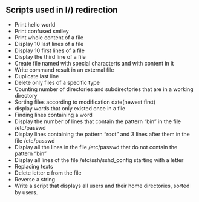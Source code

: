 ## Scripts used in I/) redirection

* Print hello world
* Print confused smiley
* Print whole content of a file
* Display 10 last  lines of a file
* Display 10 first lines of a file
* Display the third line of a file
* Create file named with special characterts and with content in it
* Write command result in an external file
* Duplicate last line
* Delete only files of a specific type
* Counting number of directories and subdirectories that are in a working directory
* Sorting files according to modification date(newest first)
* display words that only existed once in a file
* Finding lines containing a word
* Display the number of lines that contain the pattern “bin” in the file /etc/passwd
* Display lines containing the pattern “root” and 3 lines after them in the file /etc/passwd
* Display all the lines in the file /etc/passwd that do not contain the pattern “bin”
* Display all lines of the file /etc/ssh/sshd_config starting with a letter
* Replacing texts
* Delete letter c from the file
* Reverse a string
* Write a script that displays all users and their home directories, sorted by users.